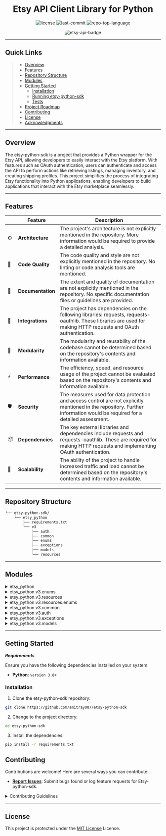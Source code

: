 <p align="center">
    <h1 align="center">Etsy API Client Library for Python</h1>
</p>
<p align="center">
	<img src="https://img.shields.io/github/license/amitray007/etsy-python-sdk?style=default&color=0080ff" alt="license">
	<img src="https://img.shields.io/github/last-commit/amitray007/etsy-python-sdk?style=default&color=0080ff" alt="last-commit">
	<img src="https://img.shields.io/github/languages/top/amitray007/etsy-python-sdk?style=default&color=0080ff" alt="repo-top-language">
<p>
<p align="center">
    <img src="https://www.etsy.com/images/apps/documentation/edc_badge3.gif" alt="etsy-api-badge">
</p>
<p align="center">
	<!-- default option, no dependency badges. -->
</p>
<hr>

##  Quick Links

> - [ Overview](#-overview)
> - [ Features](#-features)
> - [ Repository Structure](#-repository-structure)
> - [ Modules](#-modules)
> - [ Getting Started](#-getting-started)
>     - [ Installation](#-installation)
>     - [ Running etsy-python-sdk](#-running-etsy-python-sdk)
>     - [ Tests](#-tests)
> - [ Project Roadmap](#-project-roadmap)
> - [ Contributing](#-contributing)
> - [ License](#-license)
> - [ Acknowledgments](#-acknowledgments)

---

##  Overview

The etsy-python-sdk is a project that provides a Python wrapper for the Etsy API, allowing developers to easily interact with the Etsy platform. With features such as OAuth authentication, users can authenticate and access the API to perform actions like retrieving listings, managing inventory, and creating shipping profiles. This project simplifies the process of integrating Etsy functionality into Python applications, enabling developers to build applications that interact with the Etsy marketplace seamlessly.

---

##  Features

|    |   Feature         | Description |
|----|-------------------|---------------------------------------------------------------|
| ⚙️  | **Architecture**  | The project's architecture is not explicitly mentioned in the repository. More information would be required to provide a detailed analysis. |
| 🔩 | **Code Quality**  | The code quality and style are not explicitly mentioned in the repository. No linting or code analysis tools are mentioned. |
| 📄 | **Documentation** | The extent and quality of documentation are not explicitly mentioned in the repository. No specific documentation files or guidelines are provided. |
| 🔌 | **Integrations**  | The project has dependencies on the following libraries: requests, requests-oauthlib. These libraries are used for making HTTP requests and OAuth authentication. |
| 🧩 | **Modularity**    | The modularity and reusability of the codebase cannot be determined based on the repository's contents and information available. |
| ⚡️  | **Performance**   | The efficiency, speed, and resource usage of the project cannot be evaluated based on the repository's contents and information available. |
| 🛡️ | **Security**      | The measures used for data protection and access control are not explicitly mentioned in the repository. Further information would be required for a detailed assessment. |
| 📦 | **Dependencies**  | The key external libraries and dependencies include requests and requests-oauthlib. These are required for making HTTP requests and implementing OAuth authentication. |
| 🚀 | **Scalability**   | The ability of the project to handle increased traffic and load cannot be determined based on the repository's contents and information available. |


---

##  Repository Structure

```sh
└── etsy-python-sdk/
    └── etsy_python
        ├── requirements.txt
        └── v3
            ├── auth
            ├── common
            ├── enums
            ├── exceptions
            ├── models
            └── resources
```

---

##  Modules

<details closed><summary>etsy_python</summary>

| File                                                                                                       | Summary                                                                                                                                                                                                                                              |
| ---                                                                                                        | ---                                                                                                                                                                                                                                                  |
| [requirements.txt](https://github.com/amitray007/etsy-python-sdk/blob/master/etsy_python/requirements.txt) | This code snippet, located in the `requirements.txt` file, specifies the dependencies required for the Etsy Python SDK. It includes the `requests` library and `requests-oauthlib`, which are critical for making API requests to the Etsy platform. |

</details>

<details closed><summary>etsy_python.v3.enums</summary>

| File                                                                                                                      | Summary                                                                                                                                                                                                                                                                                                      |
| ---                                                                                                                       | ---                                                                                                                                                                                                                                                                                                          |
| [ListingInventory.py](https://github.com/amitray007/etsy-python-sdk/blob/master/etsy_python/v3/enums/ListingInventory.py) | The `ListingInventory.py` file in the `enums` directory of the `etsy-python-sdk` repository defines the `Includes` enum, which represents the different options for including listing information in the inventory.                                                                                          |
| [Language.py](https://github.com/amitray007/etsy-python-sdk/blob/master/etsy_python/v3/enums/Language.py)                 | The Language.py file in the enums directory of the etsy-python-sdk repository defines an Enum class representing different languages. It provides a set of predefined language options as constants.                                                                                                         |
| [ShippingProfile.py](https://github.com/amitray007/etsy-python-sdk/blob/master/etsy_python/v3/enums/ShippingProfile.py)   | This code snippet, located at etsy_python/v3/enums/ShippingProfile.py, defines various enums related to shipping profiles in the parent repository. These enums include processing time units, destination regions, shipping types, and providers.                                                           |
| [ShopReceipt.py](https://github.com/amitray007/etsy-python-sdk/blob/master/etsy_python/v3/enums/ShopReceipt.py)           | The code snippet in the ShopReceipt.py file defines two enums, SortOn and SortOrder, which are used for sorting shop receipts in ascending or descending order based on different criteria. This code snippet is part of the Etsy Python SDK repository and resides in the enums directory of the v3 module. |
| [Listing.py](https://github.com/amitray007/etsy-python-sdk/blob/master/etsy_python/v3/enums/Listing.py)                   | The code snippet in `Listing.py` defines several enums used in the parent `etsy-python-sdk` repository, such as `WhoMade`, `WhenMade`, `ItemWeightUnit`, and others. These enums provide standardized values for various attributes of a listing in the Etsy marketplace.                                    |

</details>

<details closed><summary>etsy_python.v3.resources</summary>

| File                                                                                                                                      | Summary                                                                                                                                                                                                                                                                                                                                                                                                                                                            |
| ---                                                                                                                                       | ---                                                                                                                                                                                                                                                                                                                                                                                                                                                                |
| [Response.py](https://github.com/amitray007/etsy-python-sdk/blob/master/etsy_python/v3/resources/Response.py)                             | The code snippet in `Response.py` defines a `Response` class that represents a response from the Etsy API. It includes the response code, message, and optional rate limits. The `__str__` method provides a string representation of the response.                                                                                                                                                                                                                |
| [UserAddress.py](https://github.com/amitray007/etsy-python-sdk/blob/master/etsy_python/v3/resources/UserAddress.py)                       | This code snippet is part of the etsy-python-sdk repository and is located at etsy_python/v3/resources/UserAddress.py. It provides methods for interacting with user addresses, including deleting an address, getting a specific address, and retrieving a list of addresses. The code relies on the EtsyClient session and makes use of the make_request method.                                                                                                 |
| [Session.py](https://github.com/amitray007/etsy-python-sdk/blob/master/etsy_python/v3/resources/Session.py)                               | The `Session.py` code snippet in the `v3/resources` directory of the `etsy-python-sdk` repository implements a `EtsyClient` class that handles authentication, token management, and making HTTP requests to the Etsy API. It provides methods for updating tokens, making requests, and processing responses.                                                                                                                                                     |
| [ShopSection.py](https://github.com/amitray007/etsy-python-sdk/blob/master/etsy_python/v3/resources/ShopSection.py)                       | The `ShopSectionResource` code snippet is a module within the `etsy-python-sdk` repository. It provides functions to create, retrieve, update, and delete shop sections in the Etsy API. It utilizes the `EtsyClient` session to make requests and handles possible exceptions.                                                                                                                                                                                    |
| [PaymentLedgerEntry.py](https://github.com/amitray007/etsy-python-sdk/blob/master/etsy_python/v3/resources/PaymentLedgerEntry.py)         | This code snippet, located at `etsy_python/v3/resources/PaymentLedgerEntry.py`, is responsible for handling payment ledger entries in the Etsy Python SDK repository. It provides methods to retrieve specific ledger entries for a shop and to retrieve a list of ledger entries for a shop within a specific time range. The code interacts with the `EtsyClient` session and returns either a successful `Response` or a `RequestException` if an error occurs. |
| [User.py](https://github.com/amitray007/etsy-python-sdk/blob/master/etsy_python/v3/resources/User.py)                                     | The UserResource class in User.py is responsible for retrieving user information from the Etsy API. It utilizes the EtsyClient session to make the API requests and returns a response or an exception.                                                                                                                                                                                                                                                            |
| [ReceiptTransactions.py](https://github.com/amitray007/etsy-python-sdk/blob/master/etsy_python/v3/resources/ReceiptTransactions.py)       | The code in ReceiptTransactions.py is responsible for retrieving information about shop receipt transactions from the Etsy API. It provides methods to get transactions related to a listing, a specific receipt, a specific transaction, and all transactions for a shop. The code interacts with the API using the EtsyClient session and handles the request and response handling through the make_request method.                                             |
| [ListingOffering.py](https://github.com/amitray007/etsy-python-sdk/blob/master/etsy_python/v3/resources/ListingOffering.py)               | This code snippet is part of the Etsy Python SDK repository and is located in the ListingOffering.py file. It defines a ListingOfferingResource class that interacts with the Etsy API to retrieve a specific listing offering. It utilizes session and response objects to make the API request.                                                                                                                                                                  |
| [ShopProductionPartner.py](https://github.com/amitray007/etsy-python-sdk/blob/master/etsy_python/v3/resources/ShopProductionPartner.py)   | The code snippet in ShopProductionPartner.py is a resource class that interacts with the production partners of a shop in the Etsy Python SDK. It provides a method to retrieve the production partners of a shop using the Etsy API.                                                                                                                                                                                                                              |
| [ListingInventory.py](https://github.com/amitray007/etsy-python-sdk/blob/master/etsy_python/v3/resources/ListingInventory.py)             | The `ListingInventory.py` code snippet in the `etsy-python-sdk` repository is responsible for managing listings' inventory. It provides functions to retrieve and update listing inventory using the Etsy API. It utilizes dataclasses, typing, and other resources from the parent repository.                                                                                                                                                                    |
| [ListingImage.py](https://github.com/amitray007/etsy-python-sdk/blob/master/etsy_python/v3/resources/ListingImage.py)                     | This code snippet defines a ListingImageResource class in the Etsy Python SDK. It provides methods for interacting with listing images in the Etsy API, such as deleting, getting, and uploading images. The class encapsulates the necessary logic for making requests to the API using the provided EtsyClient session.                                                                                                                                          |
| [Shop.py](https://github.com/amitray007/etsy-python-sdk/blob/master/etsy_python/v3/resources/Shop.py)                                     | This code snippet in Shop.py defines a ShopResource class that provides methods for interacting with the Etsy API to get, update, find shops, and get shops by owner user ID. It relies on the EtsyClient session to make API requests with appropriate endpoints and parameters.                                                                                                                                                                                  |
| [Receipt.py](https://github.com/amitray007/etsy-python-sdk/blob/master/etsy_python/v3/resources/Receipt.py)                               | The ReceiptResource code snippet in the Etsy Python SDK repository provides methods for interacting with shop receipts. It allows users to retrieve, update, and create shipments for receipts. This code plays a critical role in managing the receipt-related functionality of the application.                                                                                                                                                                  |
| [ShopReturnPolicy.py](https://github.com/amitray007/etsy-python-sdk/blob/master/etsy_python/v3/resources/ShopReturnPolicy.py)             | This code snippet represents the ShopReturnPolicy resource in the Etsy Python SDK. It provides methods for creating, updating, retrieving, and deleting shop return policies. It communicates with the Etsy API using the EtsyClient session.                                                                                                                                                                                                                      |
| [Taxonomy.py](https://github.com/amitray007/etsy-python-sdk/blob/master/etsy_python/v3/resources/Taxonomy.py)                             | This code snippet contains two classes, BuyerTaxonomy and SellerTaxonomy, which are responsible for making API requests related to buyer and seller taxonomies, respectively. These classes utilize the EtsyClient session object to interact with the API endpoints and retrieve taxonomic data.                                                                                                                                                                  |
| [ListingVariationImages.py](https://github.com/amitray007/etsy-python-sdk/blob/master/etsy_python/v3/resources/ListingVariationImages.py) | This code snippet, located at etsy_python/v3/resources/ListingVariationImages.py, is responsible for handling listing variation images in the Etsy Python SDK. It provides functions to get and update variation images for a listing. The code interacts with the Etsy API through a session and uses dataclasses and typing for proper type annotations.                                                                                                         |
| [ShippingProfile.py](https://github.com/amitray007/etsy-python-sdk/blob/master/etsy_python/v3/resources/ShippingProfile.py)               | The `ShippingProfileResource` class in the `ShippingProfile.py` file is responsible for interacting with the shipping profile endpoints of the Etsy API. It provides methods for creating, updating, deleting, and retrieving shipping profiles and their destinations and upgrades. The class uses the `EtsyClient` session to make requests to the API.                                                                                                          |
| [ListingVideo.py](https://github.com/amitray007/etsy-python-sdk/blob/master/etsy_python/v3/resources/ListingVideo.py)                     | This code snippet provides a ListingVideoResource class that interacts with the Etsy API. It allows for deleting, getting, and uploading videos associated with listings. It uses the EtsyClient session for making API requests.                                                                                                                                                                                                                                  |
| [ListingProduct.py](https://github.com/amitray007/etsy-python-sdk/blob/master/etsy_python/v3/resources/ListingProduct.py)                 | This code snippet is a resource file in the etsy-python-sdk repository's v3 package. It provides a method to retrieve a specific product for a listing by making a request to the Etsy API. The code uses dataclasses and types to handle the response and any potential exceptions.                                                                                                                                                                               |
| [ListingTranslation.py](https://github.com/amitray007/etsy-python-sdk/blob/master/etsy_python/v3/resources/ListingTranslation.py)         | This code snippet in ListingTranslation.py provides functions to create, retrieve, and update listing translations in the Etsy Python SDK. It communicates with the Etsy API using the `EtsyClient` session and handles requests and responses, encapsulating the logic for listing translation operations.                                                                                                                                                        |
| [ListingFile.py](https://github.com/amitray007/etsy-python-sdk/blob/master/etsy_python/v3/resources/ListingFile.py)                       | This code snippet in ListingFile.py is part of the etsy-python-sdk repository. It provides functions to interact with listing files in the Etsy API, including deleting, getting, getting all, and uploading listing files. The code relies on the EtsyClient class and various other modules within the repository.                                                                                                                                               |
| [Payment.py](https://github.com/amitray007/etsy-python-sdk/blob/master/etsy_python/v3/resources/Payment.py)                               | The `PaymentResource` class in `Payment.py` is responsible for handling payments-related operations in the Etsy Python SDK. It provides methods to retrieve shop payment account ledger entries, shop payments by receipt ID, and individual payments by ID. These methods make requests to the Etsy API using the provided session.                                                                                                                               |
| [Review.py](https://github.com/amitray007/etsy-python-sdk/blob/master/etsy_python/v3/resources/Review.py)                                 | The `ReviewResource` class in the `Review.py` file is part of the `etsy-python-sdk` repository. It provides methods to retrieve reviews either by listing or by shop. The class takes a session object as a parameter and uses it to make API requests.                                                                                                                                                                                                            |
| [Listing.py](https://github.com/amitray007/etsy-python-sdk/blob/master/etsy_python/v3/resources/Listing.py)                               | The code snippet in `Listing.py` is responsible for managing and interacting with the Listing resource in the Etsy API. It provides functions to create, retrieve, update, and delete listings, as well as perform various operations related to listings, such as getting listings by shop, by IDs, by shop section, and by return policy. The code demonstrates proper resource structuring and implements error handling for making requests to the Etsy API.   |
| [Miscellaneous.py](https://github.com/amitray007/etsy-python-sdk/blob/master/etsy_python/v3/resources/Miscellaneous.py)                   | This code snippet in `Miscellaneous.py` defines a `MiscellaneousResource` class that represents a resource for making various API requests. It includes methods for pinging the server and getting token scopes. The class uses a session object to make the requests.                                                                                                                                                                                             |

</details>

<details closed><summary>etsy_python.v3.resources.enums</summary>

| File                                                                                                                  | Summary                                                                                                                                                                                                                                                                                                                                |
| ---                                                                                                                   | ---                                                                                                                                                                                                                                                                                                                                    |
| [Request.py](https://github.com/amitray007/etsy-python-sdk/blob/master/etsy_python/v3/resources/enums/Request.py)     | The code snippet in `Request.py` defines an enumeration of HTTP methods (`GET`, `POST`, `PUT`, etc.) used for making API requests. It is part of the `etsy-python-sdk` repository and is located in the `enums` module within the `v3` package of the codebase.                                                                        |
| [RateLimit.py](https://github.com/amitray007/etsy-python-sdk/blob/master/etsy_python/v3/resources/enums/RateLimit.py) | The code snippet in the file RateLimit.py defines a data class called RateLimit that represents rate limit information. It includes attributes such as limit per second, remaining requests this second, limit per day, and remaining requests today. This class is part of the enums module in the larger etsy-python-sdk repository. |

</details>

<details closed><summary>etsy_python.v3.common</summary>

| File                                                                                                     | Summary                                                                                                                                                                                                                                                                                                                         |
| ---                                                                                                      | ---                                                                                                                                                                                                                                                                                                                             |
| [Request.py](https://github.com/amitray007/etsy-python-sdk/blob/master/etsy_python/v3/common/Request.py) | The code snippet in the file `Request.py` defines a set of error codes and default response messages used in the common module of the `etsy-python-sdk` repository. It provides a standardized way of handling HTTP responses.                                                                                                  |
| [Utils.py](https://github.com/amitray007/etsy-python-sdk/blob/master/etsy_python/v3/common/Utils.py)     | This code snippet in `etsy_python/v3/common/Utils.py` provides utility functions for the Etsy Python SDK. It includes functions to generate a URI with query parameters, convert objects to dictionaries, and read bytes from a file. These functions are critical for various operations within the repository's architecture. |
| [Env.py](https://github.com/amitray007/etsy-python-sdk/blob/master/etsy_python/v3/common/Env.py)         | This code snippet defines the environment configuration for the Etsy Python SDK. It sets the authorization and request URLs based on the environment (production in this case).                                                                                                                                                 |

</details>

<details closed><summary>etsy_python.v3.auth</summary>

| File                                                                                               | Summary                                                                                                                                                                                                                                                                                              |
| ---                                                                                                | ---                                                                                                                                                                                                                                                                                                  |
| [OAuth.py](https://github.com/amitray007/etsy-python-sdk/blob/master/etsy_python/v3/auth/OAuth.py) | The code snippet in the file OAuth.py in the auth directory of the etsy-python-sdk repository handles OAuth authentication for the Etsy API. It allows users to obtain an authorization code, set the code, and retrieve an access token. The code also generates a challenge for the code verifier. |

</details>

<details closed><summary>etsy_python.v3.exceptions</summary>

| File                                                                                                                           | Summary                                                                                                                                                                                                                                                                                                                                         |
| ---                                                                                                                            | ---                                                                                                                                                                                                                                                                                                                                             |
| [BaseAPIException.py](https://github.com/amitray007/etsy-python-sdk/blob/master/etsy_python/v3/exceptions/BaseAPIException.py) | The code snippet in BaseAPIException.py defines a base class for API exceptions in the etsy-python-sdk repository. It includes properties for code, message, and type, and overrides the __str__ method to display the exception details.                                                                                                       |
| [RequestException.py](https://github.com/amitray007/etsy-python-sdk/blob/master/etsy_python/v3/exceptions/RequestException.py) | This code snippet in the file RequestException.py is a data class that represents a RequestException in the Etsy Python SDK repository. It inherits from the BaseAPIException class and includes a rate_limits attribute. The __str__() method overrides the parent class method to provide a formatted string representation of the exception. |

</details>

<details closed><summary>etsy_python.v3.models</summary>

| File                                                                                                                       | Summary                                                                                                                                                                                                                                                                                                                                                                                                                          |
| ---                                                                                                                        | ---                                                                                                                                                                                                                                                                                                                                                                                                                              |
| [Request.py](https://github.com/amitray007/etsy-python-sdk/blob/master/etsy_python/v3/models/Request.py)                   | The Request.py code snippet in the etsy-python-sdk repository defines a class that represents a request object. It has methods to check for mandatory fields, get nullable fields, and convert the object to a dictionary.                                                                                                                                                                                                       |
| [Shop.py](https://github.com/amitray007/etsy-python-sdk/blob/master/etsy_python/v3/models/Shop.py)                         | The code snippet in the Shop.py file defines request models for creating and updating shop sections, and for updating shop details. The models specify the mandatory and nullable fields required for each request. These models are used in the Etsy Python SDK repository to handle requests related to shop management.                                                                                                       |
| [Product.py](https://github.com/amitray007/etsy-python-sdk/blob/master/etsy_python/v3/models/Product.py)                   | This code snippet defines the `Product` data model in the `etsy-python-sdk` repository. It includes properties like `sku`, `property_values`, and `offerings`. These models are used for handling product-related data in the Etsy API integration.                                                                                                                                                                              |
| [Receipt.py](https://github.com/amitray007/etsy-python-sdk/blob/master/etsy_python/v3/models/Receipt.py)                   | This code snippet contains the implementation of two request models, namely `CreateReceiptShipmentRequest` and `UpdateShopReceiptRequest`, which are used in the Etsy Python SDK repository. These models define the attributes and behavior required for creating and updating receipts in the Etsy platform.                                                                                                                   |
| [ShopReturnPolicy.py](https://github.com/amitray007/etsy-python-sdk/blob/master/etsy_python/v3/models/ShopReturnPolicy.py) | Summary:The code in ShopReturnPolicy.py defines three request classes: ConsolidateShopReturnPoliciesRequest, CreateShopReturnPolicyRequest, and UpdateShopReturnPolicyRequest. These classes inherit from the Request class and contain attributes related to shop return policies, such as acceptance of returns and exchanges.                                                                                                 |
| [ShippingProfile.py](https://github.com/amitray007/etsy-python-sdk/blob/master/etsy_python/v3/models/ShippingProfile.py)   | The code snippet in `ShippingProfile.py` defines classes for creating and updating shipping profiles in the Etsy Python SDK. These classes handle requests related to shipping profiles, including destination information and profile upgrades. They ensure the required and optional parameters are included in the requests.                                                                                                  |
| [FileRequest.py](https://github.com/amitray007/etsy-python-sdk/blob/master/etsy_python/v3/models/FileRequest.py)           | The `FileRequest` class in the `FileRequest.py` file is a subclass of the `Request` class. It handles file-related requests by accepting optional lists of nullable and mandatory fields. The class initializes the `file` and `data` attributes and calls the parent class constructor. This code snippet contributes to the model layer of the etsy-python-sdk repository, providing functionality for handling file requests. |
| [Utils.py](https://github.com/amitray007/etsy-python-sdk/blob/master/etsy_python/v3/models/Utils.py)                       | This code snippet defines data classes for offerings, property values, and variation images. These classes are utilized in the `etsy-python-sdk` repository's architecture for managing and manipulating data related to offerings, properties, and variation images in the Etsy e-commerce platform.                                                                                                                            |
| [Listing.py](https://github.com/amitray007/etsy-python-sdk/blob/master/etsy_python/v3/models/Listing.py)                   | This code snippet defines various request models for creating, updating, and managing listings in the Etsy Python SDK. It includes models for creating draft listings, updating listing properties, uploading images and files, and managing variations and translations for listings.                                                                                                                                           |
| [Miscellaneous.py](https://github.com/amitray007/etsy-python-sdk/blob/master/etsy_python/v3/models/Miscellaneous.py)       | The code snippet in the file Miscellaneous.py defines a class called GetTokenScopes. It inherits from the Request class and is used to retrieve the scopes of a token. The class has a token parameter and handles the nullable and mandatory fields required for the request.                                                                                                                                                   |

</details>

---

##  Getting Started

***Requirements***

Ensure you have the following dependencies installed on your system:

* **Python**: `version 3.8+`

###  Installation

1. Clone the etsy-python-sdk repository:

```sh
git clone https://github.com/amitray007/etsy-python-sdk
```

2. Change to the project directory:

```sh
cd etsy-python-sdk
```

3. Install the dependencies:

```sh
pip install -r requirements.txt
```

##  Contributing

Contributions are welcome! Here are several ways you can contribute:

- **[Report Issues](https://github/amitray007/etsy-python-sdk/issues)**: Submit bugs found or log feature requests for Etsy-python-sdk.

<details closed>
    <summary>Contributing Guidelines</summary>

1. **Fork the Repository**: Start by forking the project repository to your GitHub account.
2. **Clone Locally**: Clone the forked repository to your local machine using a Git client.
   ```sh
   git clone https://github.com/amitray007/etsy-python-sdk
   ```
3. **Create a New Branch**: Always work on a new branch, giving it a descriptive name.
   ```sh
   git checkout -b new-feature-x
   ```
4. **Make Your Changes**: Develop and test your changes locally.
5. **Commit Your Changes**: Commit with a clear message describing your updates.
   ```sh
   git commit -m 'Implemented new feature x.'
   ```
6. **Push to GitHub**: Push the changes to your forked repository.
   ```sh
   git push origin new-feature-x
   ```
7. **Submit a Pull Request**: Create a PR against the original project repository. Clearly describe the changes and their motivations.

Once your PR is reviewed and approved, it will be merged into the main branch.

</details>

---

##  License

This project is protected under the [MIT License](https://github.com/amitray007/etsy-python-sdk/blob/master/LICENSE) License.
